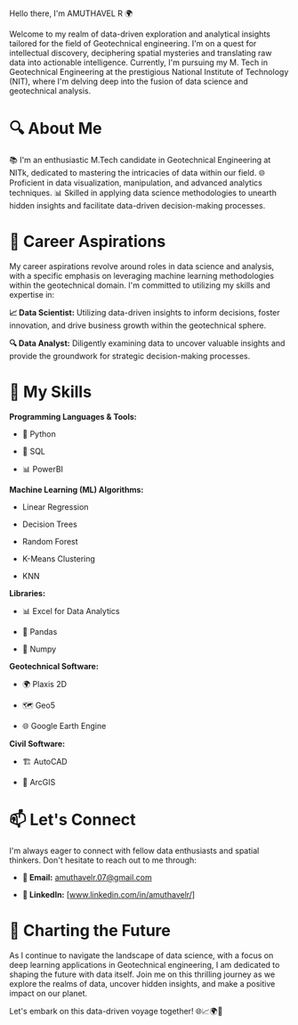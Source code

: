 Hello there, I'm AMUTHAVEL R 🌍

Welcome to my realm of data-driven exploration and analytical insights tailored for the field of Geotechnical engineering. I'm on a quest for intellectual discovery, deciphering spatial mysteries and translating raw data into actionable intelligence. Currently, I'm pursuing my M. Tech in Geotechnical Engineering at the prestigious National Institute of Technology (NIT), where I'm delving deep into the fusion of data science and geotechnical analysis.

# 🔍 About Me
📚 I'm an enthusiastic M.Tech candidate in Geotechnical Engineering at NITk, dedicated to mastering the intricacies of data within our field.
🌐 Proficient in data visualization, manipulation, and advanced analytics techniques.
📊 Skilled in applying data science methodologies to unearth hidden insights and facilitate data-driven decision-making processes.

# 🎯 Career Aspirations
My career aspirations revolve around roles in data science and analysis, with a specific emphasis on leveraging machine learning methodologies within the geotechnical domain. I'm committed to utilizing my skills and expertise in:

**📈 Data Scientist:** Utilizing data-driven insights to inform decisions, foster innovation, and drive business growth within the geotechnical sphere.

**🔍 Data Analyst:** Diligently examining data to uncover valuable insights and provide the groundwork for strategic decision-making processes.

# 💼 My Skills
**Programming Languages & Tools:**
- 🐍 Python
* 💽 SQL
+ 📊  PowerBI

**Machine Learning (ML) Algorithms:**
- Linear Regression
* Decision Trees
+ Random Forest
* K-Means Clustering
+ KNN

**Libraries:**
- 📊 Excel for Data Analytics
* 🐼 Pandas
+ 🔢 Numpy

**Geotechnical Software:**
- 🌍 Plaxis 2D
* 🗺️ Geo5
+ 🌐 Google Earth Engine

**Civil Software:**
- 🏗️ AutoCAD
* 🏢 ArcGIS

# 📫 Let's Connect
I'm always eager to connect with fellow data enthusiasts and spatial thinkers. Don't hesitate to reach out to me through:

- **📧 Email:** amuthavelr.07@gmail.com
* **💼 LinkedIn:** [www.linkedin.com/in/amuthavelr/]

# 🚀 Charting the Future
As I continue to navigate the landscape of data science, with a focus on deep learning applications in Geotechnical engineering, I am dedicated to shaping the future with data itself. Join me on this thrilling journey as we explore the realms of data, uncover hidden insights, and make a positive impact on our planet.


Let's embark on this data-driven voyage together! 🌐📈🌍🧠
